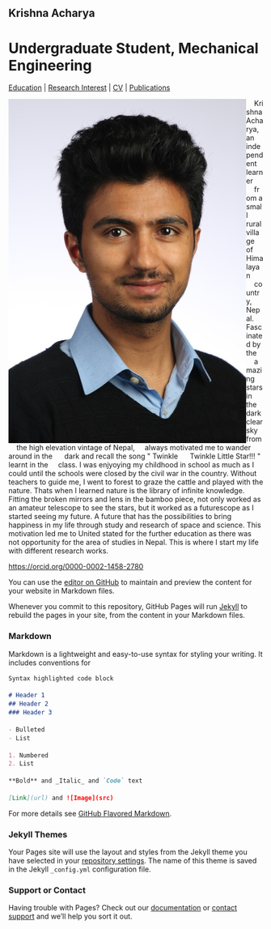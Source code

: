 ## Krishna Acharya
# Undergraduate Student, Mechanical Engineering

[Education](Education.md) | [Research Interest](Research.md) | [CV](images/CV_11.pdf) | [Publications](Publications.md)





<img src="images/krishna.jpg" align = 'left'/> 

&nbsp;&nbsp;&nbsp;&nbsp;Krishna Acharya, an independent learner &nbsp;&nbsp;&nbsp;&nbsp;from a small rural village of Himalayan &nbsp;&nbsp;&nbsp;&nbsp;country, Nepal. Fascinated by the &nbsp;&nbsp;&nbsp;&nbsp;amazing stars in the dark clear sky from &nbsp;&nbsp;&nbsp;&nbsp;the high elevation vintage of Nepal,&nbsp;&nbsp;&nbsp;&nbsp; always motivated me to wander around in the &nbsp;&nbsp;&nbsp;&nbsp; dark and recall the song " Twinkle &nbsp;&nbsp;&nbsp;&nbsp; Twinkle Little Star!!! " learnt in the &nbsp;&nbsp;&nbsp;&nbsp;class. I was enjyoying my childhood in school as much as I could until the schools were closed by  the civil war in the country. Without teachers to guide me, I went to forest to graze the cattle and played with the nature. Thats when I learned nature is the library of infinite knowledge. Fitting the broken mirrors and lens in the bamboo piece, not only worked as an amateur telescope to see the stars, but it  worked as a futurescope as I started seeing my future. A future that has the possibilities to bring happiness in my life through study and research of space and science. This motivation led me to United stated for the further education as there was not opportunity for the area of studies in Nepal. This is where I start my life with different research works. 

https://orcid.org/0000-0002-1458-2780


You can use the [editor on GitHub](https://github.com/Krishna1135/Hari-Krishna.github.io/edit/master/README.md) to maintain and preview the content for your website in Markdown files.

Whenever you commit to this repository, GitHub Pages will run [Jekyll](https://jekyllrb.com/) to rebuild the pages in your site, from the content in your Markdown files.

### Markdown

Markdown is a lightweight and easy-to-use syntax for styling your writing. It includes conventions for

```markdown
Syntax highlighted code block

# Header 1
## Header 2
### Header 3

- Bulleted
- List

1. Numbered
2. List

**Bold** and _Italic_ and `Code` text

[Link](url) and ![Image](src)
```

For more details see [GitHub Flavored Markdown](https://guides.github.com/features/mastering-markdown/).

### Jekyll Themes

Your Pages site will use the layout and styles from the Jekyll theme you have selected in your [repository settings](https://github.com/Krishna1135/Hari-Krishna.github.io/settings). The name of this theme is saved in the Jekyll `_config.yml` configuration file.

### Support or Contact

Having trouble with Pages? Check out our [documentation](https://help.github.com/categories/github-pages-basics/) or [contact support](https://github.com/contact) and we’ll help you sort it out.

